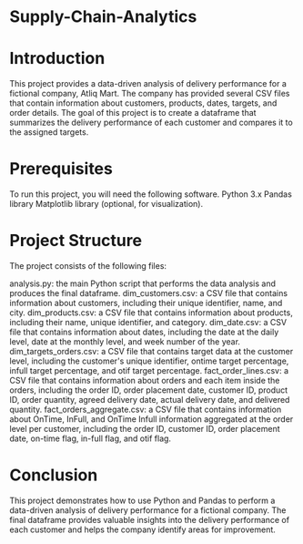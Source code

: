 # Supply-Chain-Analytics
# Introduction
This project provides a data-driven analysis of delivery performance for a fictional company, Atliq Mart. The company has provided several CSV files that contain information about customers, products, dates, targets, and order details. The goal of this project is to create a dataframe that summarizes the delivery performance of each customer and compares it to the assigned targets.
# Prerequisites
To run this project, you will need the following software.
Python 3.x
Pandas library
Matplotlib library (optional, for visualization).
# Project Structure
 The project consists of the following files:

analysis.py: the main Python script that performs the data analysis and produces the final dataframe.
dim_customers.csv: a CSV file that contains information about customers, including their unique identifier, name, and city.
dim_products.csv: a CSV file that contains information about products, including their name, unique identifier, and category.
dim_date.csv: a CSV file that contains information about dates, including the date at the daily level, date at the monthly level, and week number of the year.
dim_targets_orders.csv: a CSV file that contains target data at the customer level, including the customer's unique identifier, ontime target percentage, infull target percentage, and otif target percentage.
fact_order_lines.csv: a CSV file that contains information about orders and each item inside the orders, including the order ID, order placement date, customer ID, product ID, order quantity, agreed delivery date, actual delivery date, and delivered quantity.
fact_orders_aggregate.csv: a CSV file that contains information about OnTime, InFull, and OnTime Infull information aggregated at the order level per customer, including the order ID, customer ID, order placement date, on-time flag, in-full flag, and otif flag.
# Conclusion
This project demonstrates how to use Python and Pandas to perform a data-driven analysis of delivery performance for a fictional company. The final dataframe provides valuable insights into the delivery performance of each customer and helps the company identify areas for improvement.
